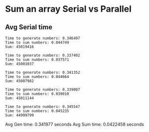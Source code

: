 # Sum an array Serial vs Parallel

## Avg Serial time

```
Time to generate numbers: 0.346497
Time to sum numbers: 0.044749
Sum: 45019416

Time to generate numbers: 0.337402
Time to sum numbers: 0.037571
Sum: 45001037

Time to generate numbers: 0.341352
Time to sum numbers: 0.044664
Sum: 45007982

Time to generate numbers: 0.339087
Time to sum numbers: 0.039010
Sum: 45011144

Time to generate numbers: 0.345547
Time to sum numbers: 0.045235
Sum: 44999799
```

Avg Gen time: 0.341977 seconds
Avg Sum time: 0.0422458 seconds


